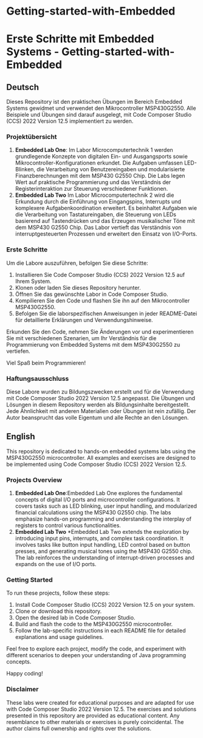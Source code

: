 # Getting-started-with-Embedded

# Erste Schritte mit Embedded Systems - Getting-started-with-Embedded

## Deutsch

Dieses Repository ist den praktischen Übungen im Bereich Embedded Systems gewidmet und verwendet den Mikrocontroller MSP430G2550. Alle Beispiele und Übungen sind darauf ausgelegt, mit Code Composer Studio (CCS) 2022 Version 12.5 implementiert zu werden.

### Projektübersicht

1. **Embedded Lab One**: Im Labor Microcomputertechnik 1 werden grundlegende Konzepte von digitalen Ein- und Ausgangsports sowie Mikrocontroller-Konfigurationen erkundet. Die Aufgaben umfassen LED-Blinken, die Verarbeitung von Benutzereingaben und modularisierte Finanzberechnungen mit dem MSP430 G2550 Chip. Die Labs legen Wert auf praktische Programmierung und das Verständnis der Registerinteraktion zur Steuerung verschiedener Funktionen.
1. **Embedded Lab Two** Im Labor Microcomputertechnik 2 wird die Erkundung durch die Einführung von Eingangspins, Interrupts und komplexere Aufgabenkoordination erweitert. Es beinhaltet Aufgaben wie die Verarbeitung von Tastatureingaben, die Steuerung von LEDs basierend auf Tastendrücken und das Erzeugen musikalischer Töne mit dem MSP430 G2550 Chip. Das Labor vertieft das Verständnis von interruptgesteuerten Prozessen und erweitert den Einsatz von I/O-Ports.


### Erste Schritte

Um die Labore auszuführen, befolgen Sie diese Schritte:

1. Installieren Sie Code Composer Studio (CCS) 2022 Version 12.5 auf Ihrem System.
1. Klonen oder laden Sie dieses Repository herunter.
1. Öffnen Sie das gewünschte Labor in Code Composer Studio.
1. Kompilieren Sie den Code und flashen Sie ihn auf den Mikrocontroller MSP430G2550.
1. Befolgen Sie die laborspezifischen Anweisungen in jeder README-Datei für detaillierte Erklärungen und Verwendungshinweise.

Erkunden Sie den Code, nehmen Sie Änderungen vor und experimentieren Sie mit verschiedenen Szenarien, um Ihr Verständnis für die Programmierung von Embedded Systems mit dem MSP430G2550 zu vertiefen.

Viel Spaß beim Programmieren!

### Haftungsausschluss

Diese Labore wurden zu Bildungszwecken erstellt und für die Verwendung mit Code Composer Studio 2022 Version 12.5 angepasst. Die Übungen und Lösungen in diesem Repository werden als Bildungsinhalte bereitgestellt. Jede Ähnlichkeit mit anderen Materialien oder Übungen ist rein zufällig. Der Autor beansprucht das volle Eigentum und alle Rechte an den Lösungen.

## English

This repository is dedicated to hands-on embedded systems labs using the MSP430G2550 microcontroller. All examples and exercises are designed to be implemented using Code Composer Studio (CCS) 2022 Version 12.5.

### Projects Overview

1. **Embedded Lab One**:Embedded Lab One explores the fundamental concepts of digital I/O ports and microcontroller configurations. It covers tasks such as LED blinking, user input handling, and modularized financial calculations using the MSP430 G2550 chip. The labs emphasize hands-on programming and understanding the interplay of registers to control various functionalities.
1. **Embedded Lab Two** *Embedded Lab Two extends the exploration by introducing input pins, interrupts, and complex task coordination. It involves tasks like button input handling, LED control based on button presses, and generating musical tones using the MSP430 G2550 chip. The lab reinforces the understanding of interrupt-driven processes and expands on the use of I/O ports.

### Getting Started

To run these projects, follow these steps:

1. Install Code Composer Studio (CCS) 2022 Version 12.5 on your system.
1. Clone or download this repository.
1. Open the desired lab in Code Composer Studio.
1. Build and flash the code to the MSP430G2550 microcontroller.
1. Follow the lab-specific instructions in each README file for detailed explanations and usage guidelines.

Feel free to explore each project, modify the code, and experiment with different scenarios to deepen your understanding of Java programming concepts.

Happy coding!

### Disclaimer

These labs were created for educational purposes and are adapted for use with Code Composer Studio 2022 Version 12.5. The exercises and solutions presented in this repository are provided as educational content. Any resemblance to other materials or exercises is purely coincidental. The author claims full ownership and rights over the solutions.